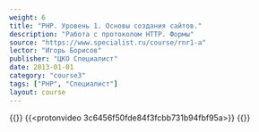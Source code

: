 ```yaml
---
weight: 6
title: "PHP. Уровень 1. Основы создания сайтов."
description: "Работа с протоколом HTTP. Формы"
source: "https://www.specialist.ru/course/rnr1-a"
lector: "Игорь Борисов"
publisher: "ЦКО Специалист"
date: 2013-01-01
category: "course3"
tags: ["PHP", "Специалист"]
layout: course
---
```

{{<players>}}
    {{<protonvideo 3c6456f50fde84f3fcbb731b94fbf95a>}}
{{</players>}}